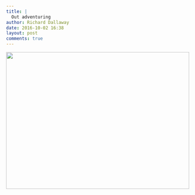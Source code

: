 ```yaml
---
title: |
  Out adventuring
author: Richard Dallaway
date: 2016-10-02 16:38
layout: post
comments: true
---
```


<div><a href="http://static.skitters.dallaway.com/tp_IMG_0092.jpg"><img src="http://static.skitters.dallaway.com/tp_thumb_IMG_0092.jpg" width="500" height="375"/></a></div>


  
      
